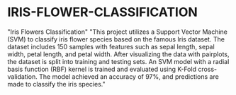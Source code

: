 # IRIS-FLOWER-CLASSIFICATION

"Iris Flowers Classification" "This project utilizes a Support Vector Machine (SVM) to classify iris flower species based on the famous Iris dataset. The dataset includes 150 samples with features such as sepal length, sepal width, petal length, and petal width. After visualizing the data with pairplots, the dataset is split into training and testing sets. An SVM model with a radial basis function (RBF) kernel is trained and evaluated using K-Fold cross-validation. The model achieved an accuracy of 97%, and predictions are made to classify the iris species."
